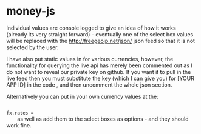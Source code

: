 money-js
========

Individual values are console logged to give an idea of how it works (already its very straight forward) - 
eventually one of the select box values will be replaced with the http://freegeoip.net/json/ json feed so that it is not selected by the user.

I have also put static values in for various currencies, however, the functionality for querying the live api has merely been commented out as I do not want to reveal our private key on github. If you want it to pull in the live feed then you must substitute the key (which I can give you) for [YOUR APP ID] in the code , and then uncomment the whole json section.

Alternatively you can put in your own currency values at the:

<code>
fx.rates = 
	</code>
as well as add them to the select boxes as options - and they should work fine.
